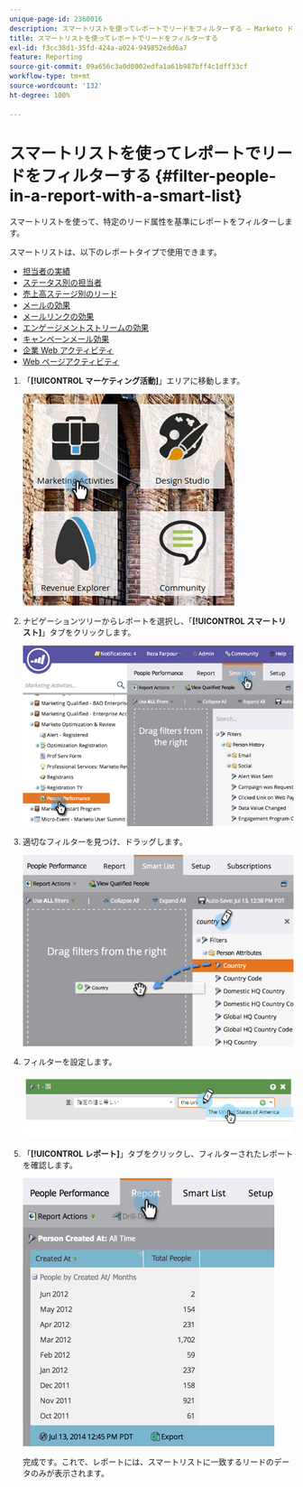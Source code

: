 ```yaml
---
unique-page-id: 2360016
description: スマートリストを使ってレポートでリードをフィルターする — Marketo ドキュメント — 製品ドキュメント
title: スマートリストを使ってレポートでリードをフィルターする
exl-id: f3cc38d1-35fd-424a-a024-949852edd6a7
feature: Reporting
source-git-commit: 09a656c3a0d0002edfa1a61b987bff4c1dff33cf
workflow-type: tm+mt
source-wordcount: '132'
ht-degree: 100%

---
```


# スマートリストを使ってレポートでリードをフィルターする {#filter-people-in-a-report-with-a-smart-list}

スマートリストを使って、特定のリード属性を基準にレポートをフィルターします。

スマートリストは、以下のレポートタイプで使用できます。

* [担当者の実績](/help/marketo/product-docs/reporting/basic-reporting/report-types/people-performance-report.md)
* [ステータス別の担当者](/help/marketo/product-docs/reporting/basic-reporting/report-types/people-by-status-report.md)
* [売上高ステージ別のリード](/help/marketo/product-docs/reporting/revenue-cycle-analytics/revenue-tools/people-by-revenue-stage-report.md)
* [メールの効果](/help/marketo/product-docs/email-marketing/email-programs/email-program-data/email-performance-report.md)
* [メールリンクの効果](/help/marketo/product-docs/email-marketing/email-programs/email-program-data/email-link-performance-report.md)
* [エンゲージメントストリームの効果](/help/marketo/product-docs/email-marketing/drip-nurturing/reports-and-notifications/engagement-stream-performance-report.md)
* [キャンペーンメール効果](/help/marketo/product-docs/reporting/basic-reporting/report-types/campaign-email-performance-report.md)
* [企業 Web アクティビティ](/help/marketo/product-docs/reporting/basic-reporting/report-types/company-web-activity-report.md)
* [Web ページアクティビティ](/help/marketo/product-docs/reporting/basic-reporting/report-types/web-page-activity-report.md)

1. 「**[!UICONTROL マーケティング活動]**」エリアに移動します。

   ![](assets/image2017-3-27-11-3a31-3a2.png)

1. ナビゲーションツリーからレポートを選択し、「**[!UICONTROL スマートリスト]**」タブをクリックします。

   ![](assets/image2017-3-27-14-3a12-3a53.png)

1. 適切なフィルターを見つけ、ドラッグします。

   ![](assets/image2017-3-27-14-3a13-3a46.png)

1. フィルターを設定します。

   ![](assets/image2014-9-16-12-3a35-3a50.png)

1. 「**[!UICONTROL レポート]**」タブをクリックし、フィルターされたレポートを確認します。

   ![](assets/image2017-3-27-14-3a14-3a16.png)

   完成です。これで、レポートには、スマートリストに一致するリードのデータのみが表示されます。
